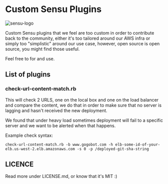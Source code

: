 Custom Sensu Plugins
====================

![sensu-logo](https://raw.githubusercontent.com/gogobot/custom-sensu-plugins/master/sensu-logo.png)

Custom Sensu plugins that we feel are too custom in order to contribute back to the community, either it's too tailored around our AWS infra or simply too "simplistic" around our use case, however, open source is open source, you might find those useful.

Feel free to for and use.

## List of plugins

### check-url-content-match.rb

This will check 2 URLS, one on the local box and one on the load balancer and compare the content, we do that in order to make sure that no server is lagging and hasn't received the new deployment.

We found that under heavy load sometimes deployment will fail to a specific server and we want to be alerted when that happens.

Example check syntax:

```
check-url-content-match.rb -b www.gogobot.com -h elb-some-id-of-your-elb.us-west-2.elb.amazonaws.com -s 0 -p /deployed-git-sha-string
```

## LICENCE

Read more under LICENSE.md, or know that it's MIT :)
